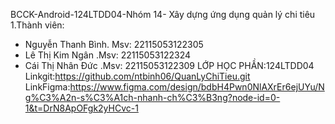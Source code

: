 BCCK-Android-124LTDD04-Nhóm 14- Xây dựng ứng dụng quản lý chi tiêu
1.Thành viên:
- Nguyễn Thanh Bình. Msv: 22115053122305
- Lê Thị Kim Ngân      .Msv: 22115053122324
- Cái Thị Nhân Đức    .Msv: 22115053122309
LỚP HỌC PHẦN:124LTDD04
Linkgit:https://github.com/ntbinh06/QuanLyChiTieu.git
LinkFigma:https://www.figma.com/design/bdbH4Pwn0NlAXrEr6ejUYu/Ng%C3%A2n-s%C3%A1ch-nhanh-ch%C3%B3ng?node-id=0-1&t=DrN8ApOFgk2yHCvc-1

